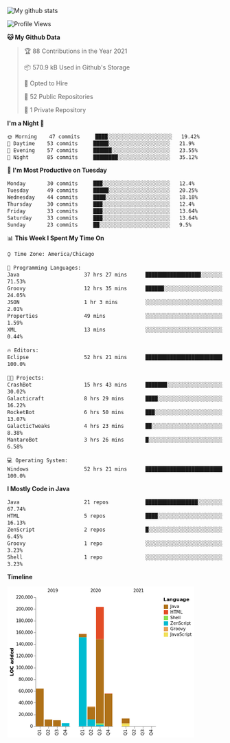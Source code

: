 ![My github stats](https://github-readme-stats.vercel.app/api?username=romvoid95&theme=gruvbox&include_all_commits=true&show_icons=true")

<!--START_SECTION:waka-->
![Profile Views](http://img.shields.io/badge/Profile%20Views-0-blue)

**🐱 My Github Data** 

> 🏆 88 Contributions in the Year 2021
 > 
> 📦 570.9 kB Used in Github's Storage 
 > 
> 💼 Opted to Hire
 > 
> 📜 52 Public Repositories 
 > 
> 🔑 1 Private Repository 
 > 
**I'm a Night 🦉** 

```text
🌞 Morning    47 commits     ████░░░░░░░░░░░░░░░░░░░░░   19.42% 
🌆 Daytime    53 commits     █████░░░░░░░░░░░░░░░░░░░░   21.9% 
🌃 Evening    57 commits     ██████░░░░░░░░░░░░░░░░░░░   23.55% 
🌙 Night      85 commits     ████████░░░░░░░░░░░░░░░░░   35.12%

```
📅 **I'm Most Productive on Tuesday** 

```text
Monday       30 commits     ███░░░░░░░░░░░░░░░░░░░░░░   12.4% 
Tuesday      49 commits     █████░░░░░░░░░░░░░░░░░░░░   20.25% 
Wednesday    44 commits     ████░░░░░░░░░░░░░░░░░░░░░   18.18% 
Thursday     30 commits     ███░░░░░░░░░░░░░░░░░░░░░░   12.4% 
Friday       33 commits     ███░░░░░░░░░░░░░░░░░░░░░░   13.64% 
Saturday     33 commits     ███░░░░░░░░░░░░░░░░░░░░░░   13.64% 
Sunday       23 commits     ██░░░░░░░░░░░░░░░░░░░░░░░   9.5%

```


📊 **This Week I Spent My Time On** 

```text
⌚︎ Time Zone: America/Chicago

💬 Programming Languages: 
Java                     37 hrs 27 mins      ██████████████████░░░░░░░   71.53% 
Groovy                   12 hrs 35 mins      ██████░░░░░░░░░░░░░░░░░░░   24.05% 
JSON                     1 hr 3 mins         ░░░░░░░░░░░░░░░░░░░░░░░░░   2.01% 
Properties               49 mins             ░░░░░░░░░░░░░░░░░░░░░░░░░   1.59% 
XML                      13 mins             ░░░░░░░░░░░░░░░░░░░░░░░░░   0.44%

🔥 Editors: 
Eclipse                  52 hrs 21 mins      █████████████████████████   100.0%

🐱‍💻 Projects: 
CrashBot                 15 hrs 43 mins      ███████░░░░░░░░░░░░░░░░░░   30.02% 
Galacticraft             8 hrs 29 mins       ████░░░░░░░░░░░░░░░░░░░░░   16.22% 
RocketBot                6 hrs 50 mins       ███░░░░░░░░░░░░░░░░░░░░░░   13.07% 
GalacticTweaks           4 hrs 23 mins       ██░░░░░░░░░░░░░░░░░░░░░░░   8.38% 
MantaroBot               3 hrs 26 mins       █░░░░░░░░░░░░░░░░░░░░░░░░   6.58%

💻 Operating System: 
Windows                  52 hrs 21 mins      █████████████████████████   100.0%

```

**I Mostly Code in Java** 

```text
Java                     21 repos            █████████████████░░░░░░░░   67.74% 
HTML                     5 repos             ████░░░░░░░░░░░░░░░░░░░░░   16.13% 
ZenScript                2 repos             █░░░░░░░░░░░░░░░░░░░░░░░░   6.45% 
Groovy                   1 repo              ░░░░░░░░░░░░░░░░░░░░░░░░░   3.23% 
Shell                    1 repo              ░░░░░░░░░░░░░░░░░░░░░░░░░   3.23%

```


**Timeline**

![Chart not found](https://raw.githubusercontent.com/ROMVoid95/ROMVoid95/master/charts/bar_graph.png) 


<!--END_SECTION:waka-->
